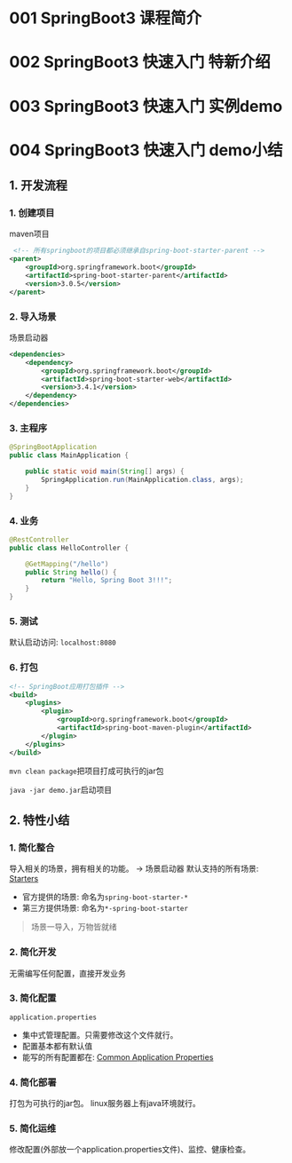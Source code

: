 # 001 SpringBoot3 课程简介

# 002 SpringBoot3 快速入门 特新介绍

# 003 SpringBoot3 快速入门 实例demo

# 004 SpringBoot3 快速入门 demo小结

## 1. 开发流程

### 1. 创建项目

maven项目
```xml
 <!-- 所有springboot的项目都必须继承自spring-boot-starter-parent -->
<parent>
    <groupId>org.springframework.boot</groupId>
    <artifactId>spring-boot-starter-parent</artifactId>
    <version>3.0.5</version>
</parent>
```

### 2. 导入场景

场景启动器
```xml
<dependencies>
    <dependency>
        <groupId>org.springframework.boot</groupId>
        <artifactId>spring-boot-starter-web</artifactId>
        <version>3.4.1</version>
    </dependency>
</dependencies>
```

### 3. 主程序

```java
@SpringBootApplication
public class MainApplication {

    public static void main(String[] args) {
        SpringApplication.run(MainApplication.class, args);
    }
}
```

### 4. 业务

```java
@RestController
public class HelloController {

    @GetMapping("/hello")
    public String hello() {
        return "Hello, Spring Boot 3!!!";
    }
}
```

### 5. 测试
默认启动访问: `localhost:8080`

### 6. 打包

```xml
<!-- SpringBoot应用打包插件 -->
<build>
    <plugins>
        <plugin>
            <groupId>org.springframework.boot</groupId>
            <artifactId>spring-boot-maven-plugin</artifactId>
        </plugin>
    </plugins>
</build>
```

`mvn clean package`把项目打成可执行的jar包

`java -jar demo.jar`启动项目

## 2. 特性小结

### 1. 简化整合
导入相关的场景，拥有相关的功能。 -> 场景启动器
默认支持的所有场景: [Starters](https://docs.spring.io/spring-boot/reference/using/build-systems.html#using.build-systems.starters)

* 官方提供的场景: 命名为`spring-boot-starter-*`
* 第三方提供场景: 命名为`*-spring-boot-starter`

> 场景一导入，万物皆就绪

### 2. 简化开发
无需编写任何配置，直接开发业务

### 3. 简化配置
`application.properties`
* 集中式管理配置。只需要修改这个文件就行。
* 配置基本都有默认值
* 能写的所有配置都在: [Common Application Properties](https://docs.spring.io/spring-boot/appendix/application-properties/index.html)

### 4. 简化部署
打包为可执行的jar包。
linux服务器上有java环境就行。

### 5. 简化运维
修改配置(外部放一个application.properties文件)、监控、健康检查。